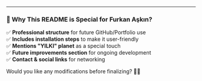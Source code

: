 
---

### **🔹 Why This README is Special for Furkan Aşkın?**  
✅ **Professional structure** for future GitHub/Portfolio use  
✅ **Includes installation steps** to make it user-friendly  
✅ **Mentions "YILKI" planet** as a special touch  
✅ **Future improvements section** for ongoing development  
✅ **Contact & social links** for networking  

Would you like any modifications before finalizing? 🚀😊
